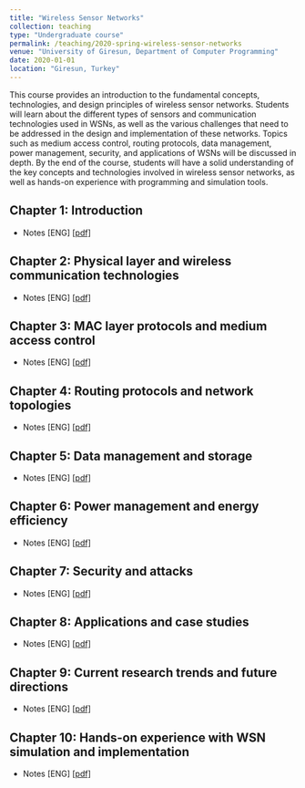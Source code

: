 ```yaml
---
title: "Wireless Sensor Networks"
collection: teaching
type: "Undergraduate course"
permalink: /teaching/2020-spring-wireless-sensor-networks
venue: "University of Giresun, Department of Computer Programming"
date: 2020-01-01
location: "Giresun, Turkey"
---
```


This course provides an introduction to the fundamental concepts, technologies, and design principles of wireless sensor networks. Students will learn about the different types of sensors and communication technologies used in WSNs, as well as the various challenges that need to be addressed in the design and implementation of these networks. Topics such as medium access control, routing protocols, data management, power management, security, and applications of WSNs will be discussed in depth. By the end of the course, students will have a solid understanding of the key concepts and technologies involved in wireless sensor networks, as well as hands-on experience with programming and simulation tools.

Chapter 1: Introduction
-----

* Notes [ENG] <a href="http://sercankulcu.github.io/files/wsn/1_Introduction.pdf">[pdf]</a>

Chapter 2: Physical layer and wireless communication technologies
-----

* Notes [ENG] <a href="http://sercankulcu.github.io/files/wsn/2_Physical.pdf">[pdf]</a>

Chapter 3: MAC layer protocols and medium access control
-----

* Notes [ENG] <a href="http://sercankulcu.github.io/files/wsn/3_Mac.pdf">[pdf]</a>

Chapter 4: Routing protocols and network topologies
-----

* Notes [ENG] <a href="http://sercankulcu.github.io/files/wsn/4_Routing.pdf">[pdf]</a>

Chapter 5: Data management and storage
-----

* Notes [ENG] <a href="http://sercankulcu.github.io/files/wsn/5_Data.pdf">[pdf]</a>

Chapter 6: Power management and energy efficiency
-----

* Notes [ENG] <a href="http://sercankulcu.github.io/files/wsn/6_Power.pdf">[pdf]</a>

Chapter 7: Security and attacks
-----

* Notes [ENG] <a href="http://sercankulcu.github.io/files/wsn/7_Security.pdf">[pdf]</a>

Chapter 8: Applications and case studies
-----

* Notes [ENG] <a href="http://sercankulcu.github.io/files/wsn/8_Applications.pdf">[pdf]</a>

Chapter 9: Current research trends and future directions
-----

* Notes [ENG] <a href="http://sercankulcu.github.io/files/wsn/9_Trends.pdf">[pdf]</a>

Chapter 10: Hands-on experience with WSN simulation and implementation
-----

* Notes [ENG] <a href="http://sercankulcu.github.io/files/wsn/10_Handson.pdf">[pdf]</a>

